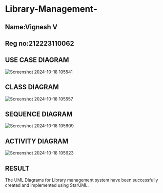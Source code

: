 # Library-Management-

## Name:Vignesh V
## Reg no:212223110062

## USE CASE DIAGRAM
![Screenshot 2024-10-18 105541](https://github.com/user-attachments/assets/c023f513-c3af-481d-98de-58d88a5f5d53)
## CLASS DIAGRAM
![Screenshot 2024-10-18 105557](https://github.com/user-attachments/assets/82a9201e-c9e0-420c-bc33-7f84c5379e82)
## SEQUENCE DIAGRAM
![Screenshot 2024-10-18 105609](https://github.com/user-attachments/assets/5a9ec5fd-2ef3-4c52-abfe-ba650f49e039)
## ACTIVITY DIAGRAM
![Screenshot 2024-10-18 105623](https://github.com/user-attachments/assets/3fbbf559-8190-4a49-9553-3f4bf3f47cdc)

## RESULT
The UML Diagrams for Library management system have been successfully created and implemented using StarUML.

